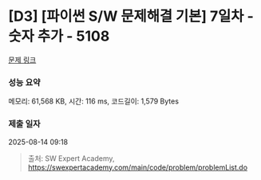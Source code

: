 # [D3] [파이썬 S/W 문제해결 기본] 7일차 - 숫자 추가 - 5108 

[문제 링크](https://swexpertacademy.com/main/code/problem/problemDetail.do?contestProbId=AWTVpiGacAIDFAVT) 

### 성능 요약

메모리: 61,568 KB, 시간: 116 ms, 코드길이: 1,579 Bytes

### 제출 일자

2025-08-14 09:18



> 출처: SW Expert Academy, https://swexpertacademy.com/main/code/problem/problemList.do